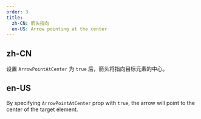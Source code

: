 ```yaml
---
order: 3
title:
  zh-CN: 箭头指向
  en-US: Arrow pointing at the center
---
```


## zh-CN

设置 `ArrowPointAtCenter` 为 `true` 后，箭头将指向目标元素的中心。

## en-US

By specifying `ArrowPointAtCenter` prop with `true`, the arrow will point to the center of the target element.
